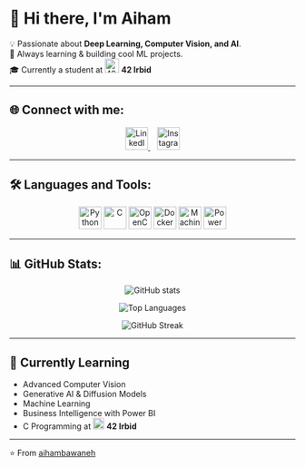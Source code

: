 # 👋 Hi there, I'm Aiham

💡 Passionate about **Deep Learning, Computer Vision, and AI**.  
🚀 Always learning & building cool ML projects.  
🎓 Currently a student at <img src="https://upload.wikimedia.org/wikipedia/commons/8/8d/42_Logo.svg" alt="42 Logo" width="25"/> **42 Irbid**  

---

## 🌐 Connect with me:
<p align="center">
  <a href="https://www.linkedin.com/in/aiham-bawaneh">
    <img src="https://cdn.jsdelivr.net/gh/devicons/devicon/icons/linkedin/linkedin-original.svg" alt="LinkedIn" width="40"/>
  </a>
  &nbsp;&nbsp;
  <a href="https://www.instagram.com/2iha___m?igsh=bG13NDl6M2FicGZz&utm_source=qr">
    <img src="https://cdn-icons-png.flaticon.com/512/174/174855.png" alt="Instagram" width="40"/>
  </a>
</p>

---

## 🛠️ Languages and Tools:
<p align="center">
  <img alt="Python" width="40px" src="https://cdn.jsdelivr.net/gh/devicons/devicon/icons/python/python-original.svg"/>
  <img alt="C" width="40px" src="https://cdn.jsdelivr.net/gh/devicons/devicon/icons/c/c-original.svg"/>
  <img alt="OpenCV" width="40px" src="https://raw.githubusercontent.com/opencv/opencv/master/doc/opencv-logo.png"/>
  <img alt="Docker" width="40px" src="https://cdn.jsdelivr.net/gh/devicons/devicon/icons/docker/docker-original.svg"/>
  <img alt="Machine Learning" width="40px" src="https://cdn-icons-png.flaticon.com/512/1087/1087840.png"/>
  <img alt="Power BI" width="40px" src="https://upload.wikimedia.org/wikipedia/commons/c/cf/New_Power_BI_Logo.svg"/>
</p>

---

## 📊 GitHub Stats:
<p align="center">
  <img src="https://github-readme-stats.vercel.app/api?username=aihambawaneh&show_icons=true&theme=default&bg_color=ffffff&text_color=000000" alt="GitHub stats"/>
</p>

<p align="center">
  <img src="https://github-readme-stats.vercel.app/api/top-langs/?username=aihambawaneh&layout=compact&theme=default&bg_color=ffffff&text_color=000000" alt="Top Languages"/>
</p>

<p align="center">
  <img src="https://github-readme-streak-stats.herokuapp.com?user=aihambawaneh&theme=default&background=FFFFFF&ring=000000&fire=000000&currStreakLabel=000000" alt="GitHub Streak"/>
</p>

---

## 🌱 Currently Learning
- Advanced Computer Vision  
- Generative AI & Diffusion Models  
- Machine Learning  
- Business Intelligence with Power BI  
- C Programming at <img src="https://upload.wikimedia.org/wikipedia/commons/8/8d/42_Logo.svg" alt="42 Logo" width="20"/> **42 Irbid**  

---

⭐️ From [aihambawaneh](https://github.com/aihambawaneh)
